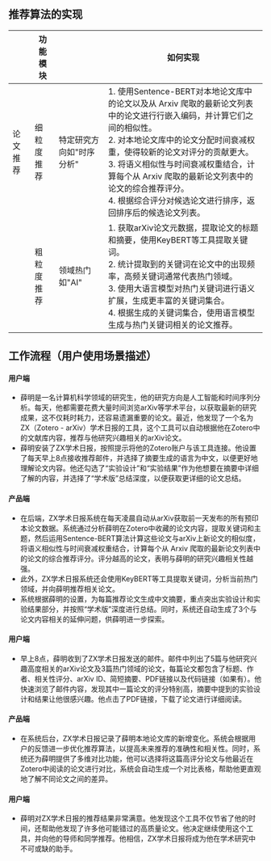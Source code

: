 ## 推荐算法的实现

|      | 功能模块  |               | 如何实现                                                                                                                                                                                                          |
| ---- | ----- | ------------- | ------------------------------------------------------------------------------------------------------------------------------------------------------------------------------------------------------------- |
| 论文推荐 | 细粒度推荐 | 特定研究方向如"时序分析" | 1. 使用Sentence-BERT对本地论文库中的论文以及从 Arxiv 爬取的最新论文列表中的论文进行行嵌入编码，并计算它们之间的相似性。<br>2. 对本地论文库中的论文分配时间衰减权重，使得较新的论文对评分的贡献更大。<br>3. 将语义相似性与时间衰减权重结合，计算每个从 Arxiv 爬取的最新论文列表中的论文的综合推荐评分。<br>4. 根据综合评分对候选论文进行排序，返回排序后的候选论文列表。 |
|      | 粗粒度推荐 | 领域热门如"AI"     | 1. 获取arXiv论文元数据，提取论文的标题和摘要，使用KeyBERT等工具提取关键词。<br>2. 统计提取到的关键词在论文中的出现频率，高频关键词通常代表热门领域。<br>3. 使用大语言模型对热门关键词进行语义扩展，生成更丰富的关键词集合。<br>4. 根据生成的关键词集合，使用语言模型生成与热门关键词相关的论文推荐。                                          |



## 工作流程（用户使用场景描述）

#### **用户端**
- 薛明是一名计算机科学领域的研究生，他的研究方向是人工智能和时间序列分析。每天，他都需要花费大量时间浏览arXiv等学术平台，以获取最新的研究成果，这不仅耗时耗力，还容易遗漏重要的论文。最近，他发现了一个名为ZX（Zotero - arXiv）学术日报的工具，这个工具可以自动根据他在Zotero中的文献库内容，推荐与他研究兴趣相关的arXiv论文。
- 薛明安装了ZX学术日报，按照提示将他的Zotero账户与该工具连接。他设置了每天早上8点接收推荐邮件，并选择了摘要生成的语言为中文，以便更好地理解论文内容。他还勾选了“实验设计”和“实验结果”作为他想要在摘要中详细了解的内容，并选择了“学术版”总结深度，以便获取更详细的论文总结。
#### **产品端**
- 在后端，ZX学术日报系统在每天凌晨自动从arXiv获取前一天发布的所有预印本论文数据。系统通过分析薛明在Zotero中收藏的论文内容，提取关键词和主题，然后运用Sentence-BERT算法计算这些论文与arXiv上新论文的相似度，将语义相似性与时间衰减权重结合，计算每个从 Arxiv 爬取的最新论文列表中的论文的综合推荐评分。评分越高的论文，表明与薛明的研究兴趣相关性越强。
- 此外，ZX学术日报系统还会使用KeyBERT等工具提取关键词，分析当前热门领域，并向薛明推荐相关论文。
- 系统根据薛明的设置，为每篇推荐论文生成中文摘要，重点突出实验设计和实验结果部分，并按照“学术版”深度进行总结。同时，系统还自动生成了3个与论文内容相关的延伸问题，供薛明进一步探索。

#### **用户端**
- 早上8点，薛明收到了ZX学术日报发送的邮件。邮件中列出了5篇与他研究兴趣高度相关的arXiv论文及3篇热门领域的论文，每篇论文都包含了标题、作者、相关性评分、arXiv ID、简短摘要、PDF链接以及代码链接（如果有）。他快速浏览了邮件内容，发现其中一篇论文的评分特别高，摘要中提到的实验设计和结果让他很感兴趣。他点击了PDF链接，下载了论文进行详细阅读。

#### **产品端**
- 在系统后台，ZX学术日报记录了薛明本地论文库的新增变化。系统会根据用户的反馈进一步优化推荐算法，以提高未来推荐的准确性和相关性。同时，系统还为薛明提供了多维对比功能，他可以选择将这篇高评分论文与他最近在Zotero中阅读的论文进行对比，系统会自动生成一个对比表格，帮助他更直观地了解不同论文之间的差异。

#### **用户端**
- 薛明对ZX学术日报的推荐结果非常满意。他发现这个工具不仅节省了他的时间，还帮助他发现了许多他可能错过的高质量论文。他决定继续使用这个工具，并向他的导师和同学推荐。他相信，ZX学术日报将成为他在学术研究中不可或缺的助手。
